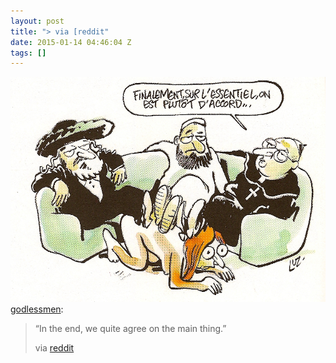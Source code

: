 ```yaml
---
layout: post
title: "> via [reddit"
date: 2015-01-14 04:46:04 Z
tags: []
---
```

![](/media/2015/01/108050084264.jpg)
[godlessmen](http://godlessmen.tumblr.com/post/108031138597/in-the-end-we-quite-agree-on-the-main-thing):

> “In the end, we quite agree on the main thing.”
> 
> via [reddit](http://www.reddit.com/r/atheism/comments/2sa9xk/in_the_end_we_quite_agree_on_the_main_thing/)
